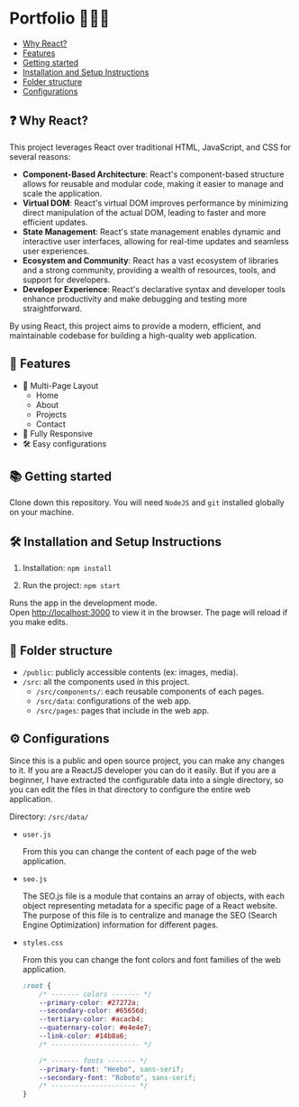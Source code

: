 # Portfolio 👩🏽‍🚀

-   [Why React?](#-why-react) <!-- Added new section link -->
-   [Features](#-features)
-   [Getting started](#-getting-started)
-   [Installation and Setup Instructions](#-installation-and-setup-instructions)
-   [Folder structure](#-folder-structure)
-   [Configurations](#-configurations)


## ❓ Why React?

This project leverages React over traditional HTML, JavaScript, and CSS for several reasons:

- **Component-Based Architecture**: React's component-based structure allows for reusable and modular code, making it easier to manage and scale the application.
- **Virtual DOM**: React's virtual DOM improves performance by minimizing direct manipulation of the actual DOM, leading to faster and more efficient updates.
- **State Management**: React's state management enables dynamic and interactive user interfaces, allowing for real-time updates and seamless user experiences.
- **Ecosystem and Community**: React has a vast ecosystem of libraries and a strong community, providing a wealth of resources, tools, and support for developers.
- **Developer Experience**: React's declarative syntax and developer tools enhance productivity and make debugging and testing more straightforward.

By using React, this project aims to provide a modern, efficient, and maintainable codebase for building a high-quality web application.

## 📙 Features

-   📖 Multi-Page Layout
    -   Home
    -   About
    -   Projects
    -   Contact
-   📱 Fully Responsive
-   🛠 Easy configurations

## 📚 Getting started

Clone down this repository. You will need `NodeJS` and `git` installed globally on your machine.

## 🛠 Installation and Setup Instructions

1. Installation: `npm install`

2. Run the project: `npm start`

Runs the app in the development mode.\
Open [http://localhost:3000](http://localhost:3000) to view it in the browser.
The page will reload if you make edits.

## 📁 Folder structure

-   `/public`: publicly accessible contents (ex: images, media).
-   `/src`: all the components used in this project.
    -   `/src/components/`: each reusable components of each pages.
    -   `/src/data`: configurations of the web app.
    -   `/src/pages`: pages that include in the web app.

## ⚙️ Configurations

Since this is a public and open source project, you can make any changes to it. If you are a ReactJS developer you can do it easily. But if you are a beginner, I have extracted the configurable data into a single directory, so you can edit the files in that directory to configure the entire web application.

Directory: `/src/data/`

-   `user.js`

    From this you can change the content of each page of the web application.


-   `seo.js`

    The SEO.js file is a module that contains an array of objects, with each object representing metadata for a specific page of a React website. The purpose of this file is to centralize and manage the SEO (Search Engine Optimization) information for different pages.


-   `styles.css`

    From this you can change the font colors and font families of the web application.

    ```css
    :root {
    	/* ------- colors ------- */
    	--primary-color: #27272a;
    	--secondary-color: #65656d;
    	--tertiary-color: #acacb4;
    	--quaternary-color: #e4e4e7;
    	--link-color: #14b8a6;
    	/* ---------------------- */

    	/* ------- fonts ------- */
    	--primary-font: "Heebo", sans-serif;
    	--secondary-font: "Roboto", sans-serif;
    	/* --------------------- */
    }
    ```

